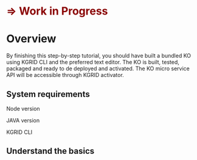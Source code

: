 # <span style="color: darkred;">=> Work in Progress</span>

# Overview

By finishing this step-by-step tutorial, you should have built a bundled KO using KGRID CLI and the preferred text editor. The KO is built, tested, packaged and ready to de deployed and activated. The KO micro service API will be accessible through KGRID activator.

## System requirements
Node version

JAVA version

KGRID CLI

## Understand the basics
